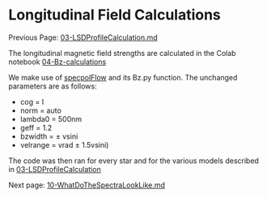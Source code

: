 # Longitudinal Field Calculations

Previous Page: [03-LSDProfileCalculation.md](https://github.com/veropetit/BeStarsMiMeS/blob/master/03-LSDProfileCalculation.md)

The longitudinal magnetic field strengths are calculated in the Colab notebook [04-Bz-calculations](https://github.com/veropetit/BeStarsMiMeS/blob/master/04-Bz-calculations/04-Bz-calculations.ipynb)

We make use of [specpolFlow](https://github.com/folsomcp/specpolFlow) and its Bz.py function. The unchanged parameters are as follows:

* cog = I
* norm = auto
* lambda0 = 500nm
* geff = 1.2
* bzwidth = $\pm$ vsini
* velrange = vrad $\pm$ 1.5vsini)

The code was then ran for every star and for the various models described in [03-LSDProfileCalculation](https://github.com/veropetit/BeStarsMiMeS/blob/master/03-LSDProfileCalculation.md)
 

Next page: [10-WhatDoTheSpectraLookLike.md](https://github.com/veropetit/BeStarsMiMeS/blob/master/10-WhatDoTheSpectraLookLike.md)
